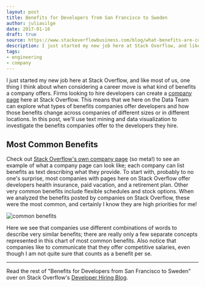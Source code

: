 ```yaml
---
layout: post
title: Benefits for Developers from San Francisco to Sweden
author: juliasilge
date: 2017-01-16
draft: true
source: https://www.stackoverflowbusiness.com/blog/what-benefits-are-companies-offering-developers
description: I just started my new job here at Stack Overflow, and like most of us, one thing I think about when considering a career move is what kind of benefits a company offers. Firms looking to hire developers can create a company page here at Stack Overflow. This means that we here on the Data Team can explore what types of benefits companies offer developers and how those benefits change across companies of different sizes or in different locations. In this post, we'll use text mining and data visualization to investigate the benefits companies offer to the developers they hire.
tags: 
- engineering
- company
---
```

I just started my new job here at Stack Overflow, and like most of us, one thing I think about when considering a career move is what kind of benefits a company offers. Firms looking to hire developers can create a [company page](http://stackoverflow.com/jobs/companies) here at Stack Overflow. This means that we here on the Data Team can explore what types of benefits companies offer developers and how those benefits change across companies of different sizes or in different locations. In this post, we'll use text mining and data visualization to investigate the benefits companies offer to the developers they hire.

## Most Common Benefits

Check out [Stack Overflow's own company page](http://stackoverflow.com/jobs/companies/stack-overflow) (so meta!) to see an example of what a company page can look like; each company can list benefits as text describing what they provide. To start with, probably to no one's surprise, most companies with pages here on Stack Overflow offer developers health insurance, paid vacation, and a retirement plan. Other very common benefits include flexible schedules and stock options. When we analyzed the benefits posted by companies on Stack Overflow, these were the most common, and certainly I know they are high priorities for me!

![common benefits](https://www.stackoverflowbusiness.com/hs-fs/hubfs/most%20common%20employer%20benefits.png?t=1484581515261&width=1074&height=896&name=most%20common%20employer%20benefits.png)

Here we see that companies use different combinations of words to describe very similar benefits; there are really only a few separate concepts represented in this chart of most common benefits. Also notice that companies like to communicate that they offer competitive salaries, even though I am not quite sure that counts as a benefit per se.

---
 
Read the rest of "Benefits for Developers from San Francisco to Sweden" over on Stack Overflow's [Developer Hiring Blog](https://www.stackoverflowbusiness.com/blog/what-benefits-are-companies-offering-developers). 

